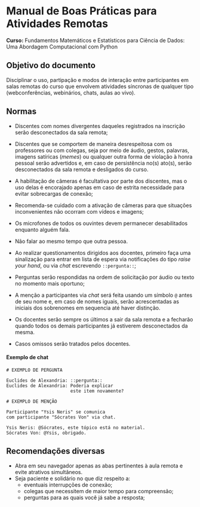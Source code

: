 # Manual de Boas Práticas para Atividades Remotas
**Curso:** Fundamentos Matemáticos e Estatísticos para Ciência de Dados: Uma Abordagem Computacional com Python

## Objetivo do documento

Disciplinar o uso, partipação e modos de interação entre participantes em salas remotas do curso que envolvem atividades síncronas de qualquer tipo (webconferências, webinários, chats, aulas ao vivo).

## Normas

- Discentes com nomes divergentes daqueles registrados na inscrição serão desconectados da sala remota;

- Discentes que se comportem de maneira desrespeitosa com os professores ou com colegas, seja por meio de áudio, gestos, palavras, imagens satíricas (_memes_) ou qualquer outra forma de violação à honra pessoal serão advertidos e, em caso de persistência no(s) ato(s), serão desconectados da sala remota e desligados do curso.

- A habilitação de câmeras é facultativa por parte dos discentes, mas o uso delas é encorajado apenas em caso de estrita necessidade para evitar sobrecargas de conexão; 

- Recomenda-se cuidado com a ativação de câmeras para que situações inconvenientes não ocorram com vídeos e imagens;

- Os microfones de todos os ouvintes devem permanecer desabilitados enquanto alguém fala.

- Não falar ao mesmo tempo que outra pessoa.

- Ao realizar questionamentos dirigidos aos docentes, primeiro faça uma sinalização para entrar em lista de espera via notificações do tipo _raise your hand_, ou via _chat_ escrevendo `::pergunta::`;

- Perguntas serão respondidas na ordem de solicitação por áudio ou texto no momento mais oportuno;

- A menção a participantes via _chat_ será feita usando um símbolo `@` antes de seu nome e, em caso de nomes iguais, serão acrescentadas as iniciais dos sobrenomes em sequencia até haver distinção. 

- Os docentes serão sempre os últimos a sair da sala remota e a fecharão quando todos os demais participantes já estiverem desconectados da mesma. 

- Casos omissos serão tratados pelos docentes.

#### Exemplo de chat

```
# EXEMPLO DE PERGUNTA

Euclides de Alexandria: ::pergunta:: 
Euclides de Alexandria: Poderia explicar 
						este item novamente?

# EXEMPLO DE MENÇÃO

Participante "Ysis Neris" se comunica 
com participante "Sócrates Von" via chat.

Ysis Neris: @Sócrates, este tópico está no material. 
Sócrates Von: @Ysis, obrigado. 
```

## Recomendações diversas

- Abra em seu navegador apenas as abas pertinentes à aula remota e evite atrativos simultâneos. 
- Seja paciente e solidário no que diz respeito a:
  - eventuais interrupções de conexão;
  - colegas que necessitem de maior tempo para compreensão;
  - perguntas para as quais você já sabe a resposta;